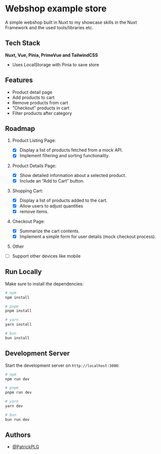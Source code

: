 # Webshop example store

A simple webshop built in Nuxt to my showcase skills in the Nuxt Framework and the used tools/libraries etc.

## Tech Stack

**Nuxt, Vue, Pinia, PrimeVue and TailwindCSS**

- Uses LocalStorage with Pinia to save store

## Features

- Product detail page
- Add products to cart
- Remove products from cart
- "Checkout" products in cart
- Filter products after category

## Roadmap

1. Product Listing Page:
   - [x] Display a list of products fetched from a mock API.
   - [x] Implement filtering and sorting functionality.
2. Product Details Page:
   - [x] Show detailed information about a selected product.
   - [x] Include an “Add to Cart” button.
3. Shopping Cart:
   - [x] Display a list of products added to the cart.
   - [x] Allow users to adjust quantities
   - [x] remove items.
4. Checkout Page:

   - [x] Summarize the cart contents.
   - [x] Implement a simple form for user details (mock checkout process).

5. Other

- [ ] Support other devices like mobile

## Run Locally

Make sure to install the dependencies:

```bash
# npm
npm install

# pnpm
pnpm install

# yarn
yarn install

# bun
bun install
```

## Development Server

Start the development server on `http://localhost:3000`:

```bash
# npm
npm run dev

# pnpm
pnpm run dev

# yarn
yarn dev

# bun
bun run dev
```

## Authors

- [@PatrickPLG](https://www.github.com/PatrickPLG)
